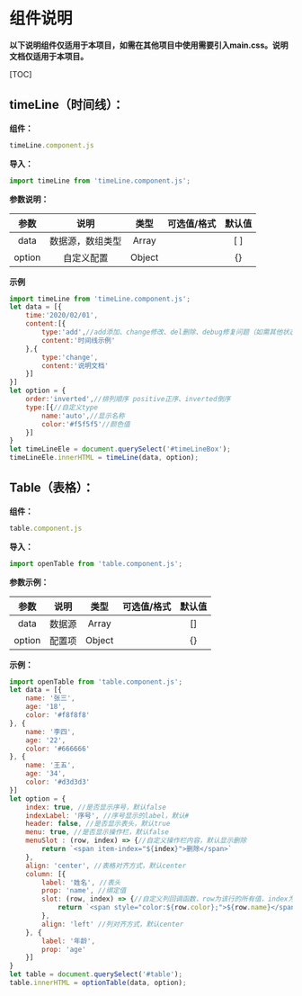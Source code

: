 # 组件说明

**以下说明组件仅适用于本项目，如需在其他项目中使用需要引入main.css。说明文档仅适用于本项目。**

[TOC]

## timeLine（时间线）：

**组件：**

```javascript
timeLine.component.js
```

**导入：**

```javascript
import timeLine from 'timeLine.component.js';
```

**参数说明：**

|  参数  |       说明       |  类型  | 可选值/格式 | 默认值 |
| :----: | :--------------: | :----: | :---------: | :----: |
|  data  | 数据源，数组类型 | Array  |             |  [ ]   |
| option |    自定义配置    | Object |             |   {}   |

**示例**

```javascript
import timeLine from 'timeLine.component.js';
let data = [{
    time:'2020/02/01',
    content:[{
        type:'add',//add添加、change修改、del删除、debug修复问题（如需其他状态请自行修改main.css）
        content:'时间线示例'
    },{
        type:'change',
        content:'说明文档'
    }]
}]
let option = {
    order:'inverted',//排列顺序 positive正序、inverted倒序
    type:[{//自定义type
        name:'auto',//显示名称
        color:'#f5f5f5'//颜色值
    }]
}
let timeLineEle = document.querySelect('#timeLineBox');
timeLineEle.innerHTML = timeLine(data, option);
```

## Table（表格）：

**组件：**

```javascript
table.component.js
```

**导入：**

```javascript
import openTable from 'table.component.js';
```

**参数示例：**

|  参数  |  说明  |  类型  | 可选值/格式 | 默认值 |
| :----: | :----: | :----: | :---------: | :----: |
|  data  | 数据源 | Array  |             |   []   |
| option | 配置项 | Object |             |   {}   |

**示例：**

```javascript
import openTable from 'table.component.js';
let data = [{
    name: '张三',
    age: '18',
    color: '#f8f8f8'
}, {
	name: '李四',
    age: '22',
    color: '#666666'
}, {
    name: '王五',
    age: '34',
    color: '#d3d3d3'
}]
let option = {
    index: true, //是否显示序号，默认false
    indexLabel: '序号', //序号显示的label，默认#
    header: false, //是否显示表头，默认true
    menu: true, //是否显示操作栏，默认false
    menuSlot : (row, index) => {//自定义操作栏内容，默认显示删除
        return `<span item-index="${index}">删除</span>`
    },
    align: 'center', //表格对齐方式，默认center
    column: [{
    	label: '姓名', //表头
    	prop: 'name', //绑定值
        slot: (row, index) => {//自定义列回调函数，row为该行的所有值，index为该列的下标
            return `<span style="color:${row.color};">${row.name}</span>`;
        },
        align: 'left' //列对齐方式，默认center
    }, {
    	label: '年龄',
    	prop: 'age'
    }]
}
let table = document.querySelect('#table');
table.innerHTML = optionTable(data, option);
```


